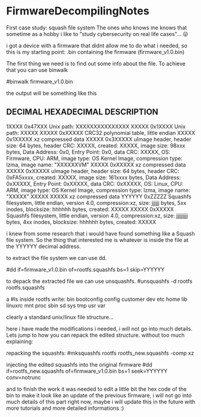 # FirmwareDecompilingNotes

First case study: squash file system
The ones who knows me knows that sometime as a hobby i like to "study cybersecurity on real life cases"... 😜

i got a device with a firmware that didnt allow me to do what i needed, so this is my starting point: .bin containing the firmware (firmware_v1.0.bin)

The first thing we need is to find out some info about the file. To achieve that you can use binwalk

\#binwalk firmware_v1.0.bin

the output will be something like this

DECIMAL       HEXADECIMAL     DESCRIPTION
--------------------------------------------------------------------------------
1XXXX         0x47XXX         Unix path: XXXXXXXXXXXXXXX
XXXXX         0x1XXXX        Unix path: XXXXX
XXXXX         0xXXXXX         CRC32 polynomial table, little endian
XXXXX         0x1XXXXX        xz compressed data
XXXXX         0x3XXXXX        uImage header, header size: 64 bytes, header CRC: XXXXX, created: XXXXX, image size: 98xxx bytes, Data Address: 0x0, Entry Point: 0x0, data CRC: XXXXX, OS: Firmware, CPU: ARM, image type: OS Kernel Image, compression type: lzma, image name: "XXXXXXVM"
XXXXX        0xXXXXX        xz compressed data
XXXXX        0xXXXXX        uImage header, header size: 64 bytes, header CRC: 0xFA5xxxx, created: XXXXX, image size: 161xxxx bytes, Data Address: 0xXXXXX, Entry Point: 0xXXXXX, data CRC: 0xXXXXX, OS: Linux, CPU: ARM, image type: OS Kernel Image, compression type: lzma, image name: "XXXXX"
XXXXX        XXXXX         xz compressed data
YYYYYY       0xZZZZZ      Squashfs filesystem, little endian, version 4.0, compression:xz, size: jjjjjj bytes, 5xx inodes, blocksize: hhhhhh bytes, created: XXXXX
XXXXX       0xXXXXX        Squashfs filesystem, little endian, version 4.0, compression:xz, size: jjjjjjjjj bytes, 4xx inodes, blocksize: hhhhhh bytes, created: XXXXX

i knew from some research that i would have found something like a Squash file system. So the thing that interested me is whatever is inside the file at the YYYYYY decimal address.

to extract the file system we can use dd.

\#dd if=firmware_v1.0.bin of=rootfs.squashfs bs=1 skip=YYYYYY

to depack the extracted file we can use unsquashfs.
\#unsquashfs -d rootfs rootfs.squashfs

a #ls inside rootfs write: bin  bootconfig  config  customer  dev  etc  home  lib  linuxrc  mnt  proc  sbin  sd  sys  tmp  usr  var

clearly a standard unix/linux file structure...

here i have made the modifications i needed, i will not go into much details. Lets jump to how you can repack the edited structure.
without too much explaining:

repacking the squashfs:
\#mksquashfs rootfs rootfs_new.squashfs -comp xz

injecting the edited squashfs into the original firmware
\#dd if=rootfs_new.squashfs of=firmware_v1.0.bin bs=1 seek=YYYYYY conv=notrunc

and to finish the work it was needed to edit a little bit the hex code of the bin to make it look like an update of the previous firmware, i will not go into much details of this part right now, maybe i will update this in the future with more tutorials and more detailed informations :)
